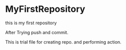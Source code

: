 # MyFirstRepository

this is my first repository 

After Trying push and commit.

This is trial file for creating repo. and performing action.
